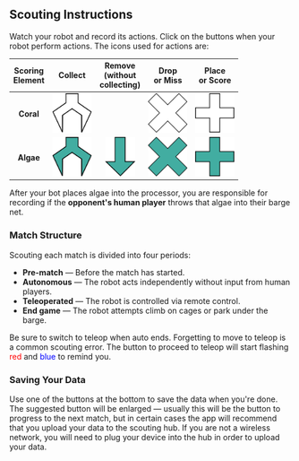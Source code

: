 ## Scouting Instructions

Watch your robot and record its actions. Click on the buttons when your robot perform actions. The icons used for actions are:

| Scoring<br>Element | Collect | Remove<br>(without<br>collecting) | Drop<br>or Miss | Place<br>or Score |
| :---: | :---: | :---: | :---: | :---: |
| **Coral** | <img src=coral-collect.svg style=height:5em> | | <img src=coral-drop.svg style=height:5em> | <img src=coral-place.svg style=height:5em> |
| **Algae** | <img src=algae-collect.svg style=height:5em> | <img src=algae-remove.svg style=height:5em> | <img src=algae-drop.svg style=height:5em> | <img src=algae-place.svg style=height:5em> |

After your bot places algae into the processor, you are responsible for recording if the **opponent's human player** throws that algae into their barge net.

### Match Structure
Scouting each match is divided into four periods:
 - **Pre-match** — Before the match has started.
 - **Autonomous** — The robot acts independently without input from human players.
 - **Teleoperated** — The robot is controlled via remote control.
 - **End game** — The robot attempts climb on cages or park under the barge.

Be sure to switch to teleop when auto ends. Forgetting to move to teleop is a common scouting error. The button to proceed to teleop will start flashing <span style=color:red>red</span> and <span style=color:blue>blue</span> to remind you.

### Saving Your Data

Use one of the buttons at the bottom to save the data when you're done. The suggested button will be enlarged — usually this will be the button to progress to the next match, but in certain cases the app will recommend that you upload your data to the scouting hub. If you are not a wireless network, you will need to plug your device into the hub in order to upload your data.
